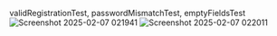 validRegistrationTest, passwordMismatchTest, emptyFieldsTest
![Screenshot 2025-02-07 021941](https://github.com/user-attachments/assets/cf8bafb7-abfe-434e-a0c2-39230d5cf43e)
![Screenshot 2025-02-07 022011](https://github.com/user-attachments/assets/8bc1ca01-14c9-4ff0-b344-4c809e75ab10)
